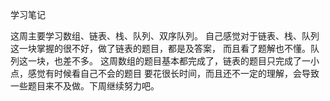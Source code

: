 学习笔记

这周主要学习数组、链表、栈、队列、双序队列。
自己感觉对于链表、栈、队列这一块掌握的很不好，做了链表的题目，都是及答案，
而且看了题解也不懂。队列这一块，也差不多。
这周数组的题目基本都完成了，链表的题目只完成了一小点，感觉有时候看自己不会的题目
要花很长时间，而且还不一定的理解，会导致一些题目来不及做。下周继续努力吧。
